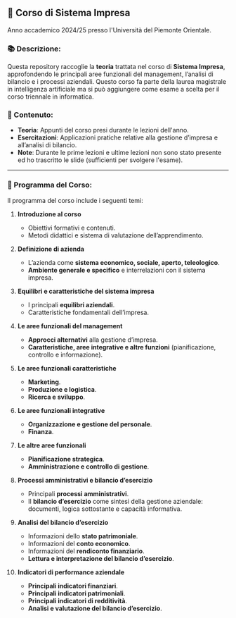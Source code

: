 ## 🏢 Corso di **Sistema Impresa**  
Anno accademico 2024/25 presso l'Università del Piemonte Orientale.

### 📚 Descrizione:  
Questa repository raccoglie la **teoria** trattata nel corso di **Sistema Impresa**, approfondendo le principali aree funzionali del management, l’analisi di bilancio e i processi aziendali.
Questo corso fa parte della laurea magistrale in intelligenza artificiale ma si può aggiungere come esame a scelta per il corso triennale in informatica.

### 📂 Contenuto:  
- **Teoria**: Appunti del corso presi durante le lezioni dell'anno.  
- **Esercitazioni**: Applicazioni pratiche relative alla gestione d’impresa e all’analisi di bilancio.
- **Note**: Durante le prime lezioni e ultime lezioni non sono stato presente ed ho trascritto le slide (sufficienti per svolgere l'esame).

---

### 📘 Programma del Corso:  
Il programma del corso include i seguenti temi:

1. **Introduzione al corso**  
   - Obiettivi formativi e contenuti.  
   - Metodi didattici e sistema di valutazione dell’apprendimento.  

2. **Definizione di azienda**  
   - L’azienda come **sistema economico, sociale, aperto, teleologico**.  
   - **Ambiente generale e specifico** e interrelazioni con il sistema impresa.  

3. **Equilibri e caratteristiche del sistema impresa**  
   - I principali **equilibri aziendali**.  
   - Caratteristiche fondamentali dell’impresa.  

4. **Le aree funzionali del management**  
   - **Approcci alternativi** alla gestione d’impresa.  
   - **Caratteristiche, aree integrative e altre funzioni** (pianificazione, controllo e informazione).  

5. **Le aree funzionali caratteristiche**  
   - **Marketing**.  
   - **Produzione e logistica**.  
   - **Ricerca e sviluppo**.  

6. **Le aree funzionali integrative**  
   - **Organizzazione e gestione del personale**.  
   - **Finanza**.  

7. **Le altre aree funzionali**  
   - **Pianificazione strategica**.  
   - **Amministrazione e controllo di gestione**.  

8. **Processi amministrativi e bilancio d’esercizio**  
   - Principali **processi amministrativi**.  
   - Il **bilancio d’esercizio** come sintesi della gestione aziendale: documenti, logica sottostante e capacità informativa.  

9. **Analisi del bilancio d’esercizio**  
   - Informazioni dello **stato patrimoniale**.  
   - Informazioni del **conto economico**.  
   - Informazioni del **rendiconto finanziario**.  
   - **Lettura e interpretazione del bilancio d’esercizio**.  

10. **Indicatori di performance aziendale**  
    - **Principali indicatori finanziari**.  
    - **Principali indicatori patrimoniali**.  
    - **Principali indicatori di redditività**.  
    - **Analisi e valutazione del bilancio d’esercizio**. 
